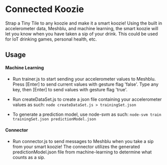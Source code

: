 # Connected Koozie

Strap a Tiny Tile to any koozie and make it a smart koozie! Using the built in accelerometer data, Meshblu, and machine learning, the smart koozie will let you know when you have taken a sip of your drink. This could be used for IoT drinking games, personal health, etc.

## Usage

#### Machine Learning
- Run trainer.js to start sending your accelerometer values to Meshblu. Press [Enter] to send current values with gesture flag 'false'. Type any key, then [Enter] to send values with gesture flag 'true'.

- Run createDataSet.js to create a json file containing your accelerometer values as such: `node createDataSet.js > trainingSet.json`

- To generate a prediction model, use node-svm as such: `node-svm train trainingSet.json predictionModel.json`

#### Connector
- Run connector.js to send messages to Meshblu when you take a sip from your smart koozie! The connector utilizes the generated predictionModel.json file from machine-learning to determine what counts as a sip.
